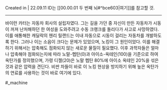 Created in | 22.09.11
ID는 [[00.00.01 두 번째 뇌#^bce603|여기]]를 참고할 것.

---
바이런 카터는 자동차 회사의 설립자였다. 그는 길을 가던 중 자신이 만든 자동차가 시동이 꺼져 난처해하던 한 여성을 도와주려고 수동 크랭크를 돌리다가 사고로 사망하였다. 이를 애통해한 캐딜락의 헨리 릴랜드는 이내 자동으로 시동이 걸리는 자동차를 개발하도록 한다.
그러나 이는 소음이 크다는 문제가 있었으며, 노킹이 그 원인이었다. 이를 해결하기 위해서는 압축해도 점화되지 않는 새로운 물질이 필요했다.
이후 과학자들은 얼마나 압축해야 점화되는지에 따라 노말-헵탄(0)과 아이소-옥테인(100)을 기준으로 하여 옥탄가를 정의했으며, 가령 디젤(20)은 노말 헵탄 80%에 아이소 옥테인 20%을 섞은 것과 같은 압력을 견딘다.
비싼 차들이 바로 이 노킹 현상을 방지하기 위해 높은 옥탄가의 연료를 사용하는 것이 바로 여기에 있다.

#_machine 